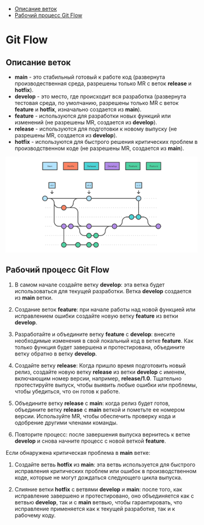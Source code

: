 
* [Описание веток](#описание-веток)
* [Рабочий процесс Git Flow](#рабочий-процесс-git-flow)


# **Git Flow**

## Описание веток

+ **main** - это стабильный готовый к работе код (развернута производественная среда, разрешены только MR c веток **release** и **hotfix**).
+ **develop** - это место, где происходит вся разработка (развернута тестовая среда, по умолчанию, разрешены только MR c веток **feature** и **hotfix**, изначально создается из **main**).
+ **feature** -  используются для разработки новых функций или изменений (не разрешены MR, создается из **develop**). 
+ **release** - используются для подготовки к новому выпуску (не разрешены MR, создается из **develop**). 
+ **hotfix** - используются для быстрого решения критических проблем в производственном коде (не разрешены MR, создается из **main**).

![img.png](../assets/img.png)

## Рабочий процесс Git Flow

1. В самом начале создайте ветку **develop**: эта ветка будет использоваться для текущей разработки. Ветка **develop** создается из **main** ветки.

2. Создание веток **feature**: при начале работы над новой функцией или исправлением ошибки создайте новую ветку **feature** из ветки **develop**.

3. Разработайте и объедините ветку **feature** с **develop**: внесите необходимые изменения в свой локальный код в ветке **feature**. Как только функция будет завершена и протестирована, объедините ветку обратно в ветку **develop**.

4. Создайте ветку **release**: Когда пришло время подготовить новый релиз, создайте новую ветку **release** из ветки **develop** с именем, включающим номер версии, например, **release/1.0**. Тщательно протестируйте выпуск, чтобы выявить любые ошибки или проблемы, чтобы убедиться, что он готов к работе.

5. Объедините ветку **release** с **main**: когда релиз будет готов, объедините ветку **release** с **main** веткой и пометьте ее номером версии. Используйте MR, чтобы обеспечить проверку кода и одобрение другими членами команды.

6. Повторите процесс: после завершения выпуска вернитесь к ветке **develop** и снова начните процесс с новой веткой **feature**.


Если обнаружена критическая проблема в **main** ветке:

1. Создайте ветвь **hotfix** из **main**: эта ветвь используется для быстрого исправления критических проблем или ошибок в производственном коде, которые не могут дождаться следующего цикла выпуска.

2. Слияние ветки **hotfix** с ветвями **develop** и **main**: после того, как исправление завершено и протестировано, оно объединяется как с ветвью **develop**, так и с **main** ветвью, чтобы гарантировать, что исправление применяется как к текущей разработке, так и к рабочему коду.

